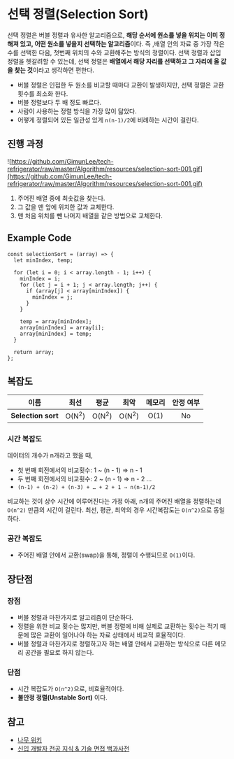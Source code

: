 # 선택 정렬(Selection Sort)

선택 정렬은 버블 정렬과 유사한 알고리즘으로, **해당 순서에 원소를 넣을 위치는 이미 정해져 있고, 어떤 원소를 넣을지 선택하는 알고리즘**이다. 즉 ,배열 안의 자료 중 가장 작은 수를 선택한 다음, 첫번째 위치의 수와 교환해주는 방식의 정렬이다.
선택 정렬과 삽입 정렬을 헷갈려할 수 있는데, 선택 정렬은 **배열에서 해당 자리를 선택하고 그 자리에 올 값을 찾는 것**이라고 생각하면 편한다.

- 버블 정렬은 인접한 두 원소를 비교할 때마다 교환이 발생하지만, 선택 정렬은 교환 횟수를 최소화 한다.
- 버블 정렬보다 두 배 정도 빠르다.
- 사람이 사용하는 정렬 방식을 가장 많이 닮았다.
- 어떻게 정렬되어 있든 일관성 있게 `n(n-1)/2`에 비례하는 시간이 걸린다.

## 진행 과정

![https://github.com/GimunLee/tech-refrigerator/raw/master/Algorithm/resources/selection-sort-001.gif](https://github.com/GimunLee/tech-refrigerator/raw/master/Algorithm/resources/selection-sort-001.gif)

1. 주어진 배열 중에 최솟값을 찾는다.
2. 그 값을 맨 앞에 위치한 값과 교체한다.
3. 맨 처음 위치를 뺀 나머지 배열을 같은 방법으로 교체한다.

## Example Code

```tsx
const selectionSort = (array) => {
  let minIndex, temp;

  for (let i = 0; i < array.length - 1; i++) {
    minIndex = i;
    for (let j = i + 1; j < array.length; j++) {
      if (array[j] < array[minIndex]) {
        minIndex = j;
      }
    }

    temp = array[minIndex];
    array[minIndex] = array[i];
    array[minIndex] = temp;
  }

  return array;
};
```

## 복잡도

| 이름               |       최선       |       평균       |       최악       | 메모리 | 안정 여부 |
| ------------------ | :--------------: | :--------------: | :--------------: | :----: | :-------: |
| **Selection sort** | O(N<sup>2</sup>) | O(N<sup>2</sup>) | O(N<sup>2</sup>) |  O(1)  |    No     |

### 시간 복잡도

데이터의 개수가 n개라고 했을 때,

- 첫 번째 회전에서의 비교횟수: 1 ~ (n - 1) ⇒ n - 1
- 두 번째 회전에서의 비교횟수: 2 ~ (n - 1) ⇒ n - 2
  …
- `(n-1) + (n-2) + (n-3) + … + 2 + 1 ⇒ n(n-1)/2`

비교하는 것이 상수 시간에 이루어진다는 가정 아래, n개의 주어진 배열을 정렬하는데 `O(n^2)` 만큼의 시간이 걸린다. 최선, 평균, 최악의 경우 시간복잡도는 `O(n^2)`으로 동일하다.

### 공간 복잡도

- 주어진 배열 안에서 교환(swap)을 통해, 정렬이 수행되므로 `O(1)`이다.

## 장단점

### 장점

- 버블 정렬과 마찬가지로 알고리즘이 단순하다.
- 정렬을 위한 비교 횟수는 많지만, 버블 정렬에 비해 실제로 교환하는 횟수는 적기 때문에 많은 교환이 일어나야 하는 자료 상태에서 비교적 효율적이다.
- 버블 정렬과 마찬가지로 정렬하고자 하는 배열 안에서 교환하는 방식으로 다른 메모리 공간을 필요로 하지 않는다.

### 단점

- 시간 복잡도가 `O(n^2)`으로, 비효율적이다.
- **불안정 정렬(Unstable Sort)** 이다.

## 참고

- [나무 위키](https://namu.wiki/w/%EC%A0%95%EB%A0%AC%20%EC%95%8C%EA%B3%A0%EB%A6%AC%EC%A6%98#s-2.2.3)
- [신입 개발자 전공 지식 & 기술 면접 백과사전](https://gyoogle.dev/blog/algorithm/Bubble%20Sort.html)
